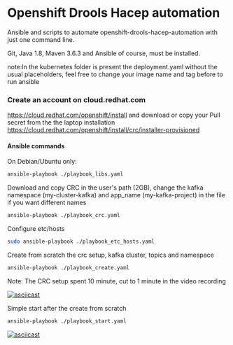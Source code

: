 # Openshift Drools Hacep automation

Ansible and scripts to automate openshift-drools-hacep-automation with just one command line.

Git, Java 1.8, Maven 3.6.3 and Ansible of course, must be installed.

note:In the kubernetes folder is present the deployment.yaml without the usual placeholders,
feel free to change your image name and tag before to run ansible

### Create an account on cloud.redhat.com
https://cloud.redhat.com/openshift/install and download or copy your Pull secret from the the laptop installation https://cloud.redhat.com/openshift/install/crc/installer-provisioned

#### Ansible commands

On Debian/Ubuntu only:
```sh
ansible-playbook ./playbook_libs.yaml
```

Download and copy CRC in the user's path (2GB),
change the kafka namespace (my-cluster-kafka) and app_name (my-kafka-project) in the file if you want different names
```sh
ansible-playbook ./playbook_crc.yaml
```

Configure etc/hosts
```sh
sudo ansible-playbook ./playbook_etc_hosts.yaml
```

Create from scratch the crc setup, kafka cluster, topics and namespace
```sh
ansible-playbook ./playbook_create.yaml
```
Note: The CRC setup spent 10 minute, cut to 1 minute in the video recording

[![asciicast](https://asciinema.org/a/311642.png)](https://asciinema.org/a/311642)

Simple start after the create from scratch
```sh
ansible-playbook ./playbook_start.yaml
```
[![asciicast](https://asciinema.org/a/311654.png)](https://asciinema.org/a/311654)